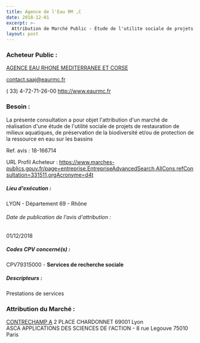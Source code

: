 ```yaml
---
title: Agence de l'Eau RM ,C
date: 2018-12-01
excerpt: >-
  Attribution de Marché Public - Étude de l'utilite sociale de projets de restauration de milieux aquatiques, de preservation de la biodiversite et/ou de protection de la ressource en eau sur les bassins RMC
layout: post
---
```


### Acheteur Public : 
<a href="/acheteur-32/siren-186901559"> AGENCE EAU RHONE MEDITERRANEE ET CORSE</a><br/>



contact.saaj@eaurmc.fr

( 33) 4-72-71-26-00
http://www.eaurmc.fr
### Besoin :

La présente consultation a pour objet l'attribution d'un marché de réalisation d'une étude de l'utilité sociale de projets de restauration de milieux aquatiques, de préservation de la biodiversité et/ou de protection de la ressource en eau sur les bassins

Ref. avis : 18-166714

URL Profil Acheteur : https://www.marches-publics.gouv.fr/page=entreprise.EntrepriseAdvancedSearch,AllCons,refConsultation=331511,orgAcronyme=d4t

##### Lieu d'exécution :

LYON - Département 69 - Rhône

###### Date de publication de l'avis d'attribution : 
01/12/2018

##### Codes CPV concerné(s) :
CPV79315000 - **Services de recherche sociale** <br/>

##### Descripteurs :
Prestations de services <br/>

### Attribution du Marché :
<a href="/entreprise-259/siren-401130158"> CONTRECHAMP A</a>    2 PLACE CHARDONNET 69001 Lyon <br/>
ASCA APPLICATIONS DES SCIENCES DE l'ACTION - 8 rue Legouve 75010 Paris <br/>
